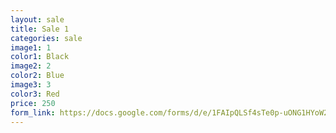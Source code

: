 ```yaml
---
layout: sale
title: Sale 1
categories: sale
image1: 1
color1: Black
image2: 2
color2: Blue
image3: 3
color3: Red
price: 250 
form_link: https://docs.google.com/forms/d/e/1FAIpQLSf4sTe0p-uONG1HYoW2ZHqtRP-Cy2J07cy-uhmtm9ZTk1dlrg/viewform?embedded=true
---
```

